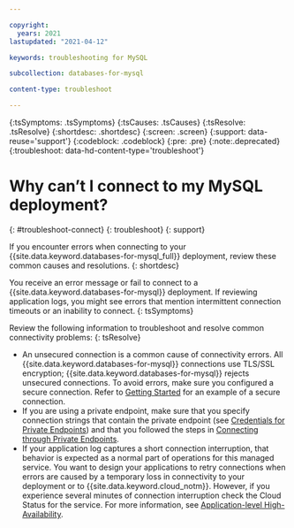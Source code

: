 ```yaml
---

copyright:
  years: 2021
lastupdated: "2021-04-12"

keywords: troubleshooting for MySQL

subcollection: databases-for-mysql

content-type: troubleshoot

---
```


{:tsSymptoms: .tsSymptoms}
{:tsCauses: .tsCauses}
{:tsResolve: .tsResolve}
{:shortdesc: .shortdesc}
{:screen: .screen}
{:support: data-reuse='support'}
{:codeblock: .codeblock}
{:pre: .pre}
{:note:.deprecated}
{:troubleshoot: data-hd-content-type='troubleshoot'}
 

# Why can’t I connect to my MySQL deployment?
{: #troubleshoot-connect}
{: troubleshoot}
{: support}

If you encounter errors when connecting to your {{site.data.keyword.databases-for-mysql_full}} deployment, review these common causes and resolutions.
{: shortdesc}

You receive an error message or fail to connect to a {{site.data.keyword.databases-for-mysql}} deployment. If reviewing application logs, you might see errors that mention intermittent connection timeouts or an inability to connect.
{: tsSymptoms}

Review the following information to troubleshoot and resolve common connectivity problems:
{: tsResolve}
* An unsecured connection is a common cause of connectivity errors.  All {{site.data.keyword.databases-for-mysql}} connections use TLS/SSL encryption; {{site.data.keyword.databases-for-mysql}} rejects unsecured connections.  To avoid errors, make sure you configured a secure connection.  Refer to [Getting Started](/docs/databases-for-mysql?topic=databases-for-mysql-getting-started) for an example of a secure connection.
* If you are using a private endpoint, make sure that you specify connection strings that contain the private endpoint (see [Credentials for Private Endpoints](/docs/databases-for-mysql?topic=cloud-databases-service-endpoints#credentials-for-private-endpoints)) and that you followed the steps in [Connecting through Private Endpoints](/docs/databases-for-mysql?topic=cloud-databases-service-endpoints#private-endpoint-connections).
* If your application log captures a short connection interruption, that behavior is expected as a normal part of operations for this managed service. You want to design your applications to retry connections when errors are caused by a temporary loss in connectivity to your deployment or to {{site.data.keyword.cloud_notm}}. However, if you experience several minutes of connection interruption check the Cloud Status for the service. For more information, see [Application-level High-Availability](/docs/databases-for-mysql?topic=databases-for-mysql-high-availability#application-level-high-availability).

